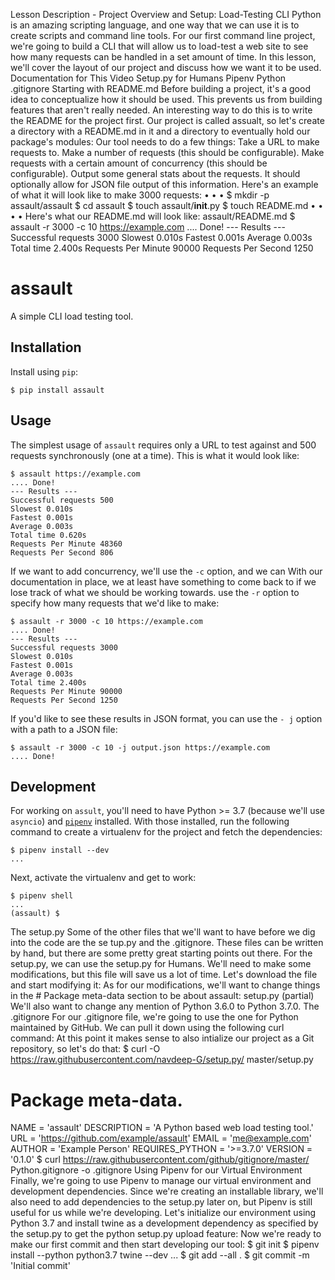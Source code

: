 Lesson Description - Project Overview
and Setup: Load-Testing CLI
Python is an amazing scripting language, and one way that we can use it is to create
scripts and command line tools. For our first command line project, we're going to
build a CLI that will allow us to load-test a web site to see how many requests can be
handled in a set amount of time. In this lesson, we'll cover the layout of our project
and discuss how we want it to be used.
Documentation for This Video
Setup.py for Humans
Pipenv
Python .gitignore
Starting with README.md
Before building a project, it's a good idea to conceptualize how it should be used.
This prevents us from building features that aren't really needed. An interesting way
to do this is to write the README for the project first. Our project is called assualt,
so let's create a directory with a README.md in it and a directory to eventually hold
our package's modules:
Our tool needs to do a few things:
Take a URL to make requests to.
Make a number of requests (this should be configurable).
Make requests with a certain amount of concurrency (this should be
configurable).
Output some general stats about the requests. It should optionally allow for
JSON file output of this information.
Here's an example of what it will look like to make 3000 requests:
•
•
•
$ mkdir -p assault/assault
$ cd assault
$ touch assault/__init__.py
$ touch README.md
•
•
•
• 
Here's what our README.md will look like:
assault/README.md
$ assault -r 3000 -c 10 https://example.com
.... Done!
--- Results ---
Successful requests 3000
Slowest 0.010s
Fastest 0.001s
Average 0.003s
Total time 2.400s
Requests Per Minute 90000
Requests Per Second 1250
# assault
A simple CLI load testing tool.
## Installation
Install using `pip`:
```
$ pip install assault
```
## Usage
The simplest usage of `assault` requires only a URL to test against
and 500 requests synchronously (one at a time). This is what it
would look like:
```
$ assault https://example.com
.... Done!
--- Results ---
Successful requests 500
Slowest 0.010s
Fastest 0.001s
Average 0.003s
Total time 0.620s
Requests Per Minute 48360
Requests Per Second 806
```
If we want to add concurrency, we'll use the `-c` option, and we can 
With our documentation in place, we at least have something to come back to if we
lose track of what we should be working towards.
use the `-r` option to specify how many requests that we'd like to
make:
```
$ assault -r 3000 -c 10 https://example.com
.... Done!
--- Results ---
Successful requests 3000
Slowest 0.010s
Fastest 0.001s
Average 0.003s
Total time 2.400s
Requests Per Minute 90000
Requests Per Second 1250
```
If you'd like to see these results in JSON format, you can use the `-
j` option with a path to a JSON file:
```
$ assault -r 3000 -c 10 -j output.json https://example.com
.... Done!
```
## Development
For working on `assult`, you'll need to have Python >= 3.7 (because
we'll use `asyncio`) and [`pipenv`][1] installed. With those
installed, run the following command to create a virtualenv for the
project and fetch the dependencies:
```
$ pipenv install --dev
...
```
Next, activate the virtualenv and get to work:
```
$ pipenv shell
...
(assault) $
```
[1]: https://docs.pipenv.org/en/latest/
The setup.py
Some of the other files that we'll want to have before we dig into the code are the se
tup.py and the .gitignore. These files can be written by hand, but there are some
pretty great starting points out there.
For the setup.py, we can use the setup.py for Humans. We'll need to make some
modifications, but this file will save us a lot of time.
Let's download the file and start modifying it:
As for our modifications, we'll want to change things in the # Package meta-data
section to be about assault:
setup.py (partial)
We'll also want to change any mention of Python 3.6.0 to Python 3.7.0.
The .gitignore
For our .gitignore file, we're going to use the one for Python maintained by GitHub.
We can pull it down using the following curl command:
At this point it makes sense to also intialize our project as a Git repository, so let's
do that:
$ curl -O https://raw.githubusercontent.com/navdeep-G/setup.py/
master/setup.py
# Package meta-data.
NAME = 'assault'
DESCRIPTION = 'A Python based web load testing tool.'
URL = 'https://github.com/example/assault'
EMAIL = 'me@example.com'
AUTHOR = 'Example Person'
REQUIRES_PYTHON = '>=3.7.0'
VERSION = '0.1.0'
$ curl https://raw.githubusercontent.com/github/gitignore/master/
Python.gitignore -o .gitignore
Using Pipenv for our Virtual Environment
Finally, we're going to use Pipenv to manage our virtual environment and
development dependencies. Since we're creating an installable library, we'll also need
to add dependencies to the setup.py later on, but Pipenv is still useful for us while
we're developing.
Let's initialize our environment using Python 3.7 and install twine as a development
dependency as specified by the setup.py to get the python setup.py upload
feature:
Now we're ready to make our first commit and then start developing our tool:
$ git init
$ pipenv install --python python3.7 twine --dev
...
$ git add --all .
$ git commit -m 'Initial commit'